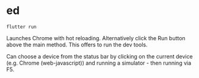 # ed

```
flutter run
```

Launches Chrome with hot reloading. Alternatively click the Run button above the main method. This offers to run the dev tools.

Can choose a device from the status bar by clicking on the current device (e.g. Chrome (web-javascript)) and running a simulator - then running via F5.